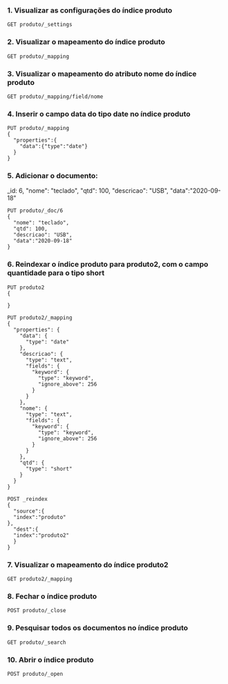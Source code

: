 ### 1. Visualizar as configurações do índice produto
```
GET produto/_settings
```
### 2. Visualizar o mapeamento do índice produto
```
GET produto/_mapping
```
### 3. Visualizar o mapeamento do atributo nome do índice produto
```
GET produto/_mapping/field/nome
```
### 4. Inserir o campo data do tipo date no índice produto
```
PUT produto/_mapping
{
  "properties":{
    "data":{"type":"date"}
  }
}
```
### 5. Adicionar o documento:

_id: 6, "nome": "teclado", "qtd": 100, "descricao": "USB", "data":"2020-09-18"
```
PUT produto/_doc/6
{
  "nome": "teclado",
  "qtd": 100,
  "descricao": "USB",
  "data":"2020-09-18"
}
```
### 6. Reindexar o índice produto para produto2, com o campo quantidade para o tipo short
```
PUT produto2
{

}
```
```
PUT produto2/_mapping
{
  "properties": {
    "data": {
      "type": "date"
    },
    "descricao": {
      "type": "text",
      "fields": {
        "keyword": {
          "type": "keyword",
          "ignore_above": 256
        }
      }
    },
    "nome": {
      "type": "text",
      "fields": {
        "keyword": {
          "type": "keyword",
          "ignore_above": 256
        }
      }
    },
    "qtd": {
      "type": "short"
    }
  }
}
```
```
POST _reindex
{
  "source":{
  "index":"produto"
},
  "dest":{
  "index":"produto2"
  }
}
```
### 7. Visualizar o mapeamento do índice produto2
```
GET produto2/_mapping
```
### 8. Fechar o índice produto
```
POST produto/_close
```
### 9. Pesquisar todos os documentos no índice produto
```
GET produto/_search
```
### 10. Abrir o índice produto
```
POST produto/_open
```

